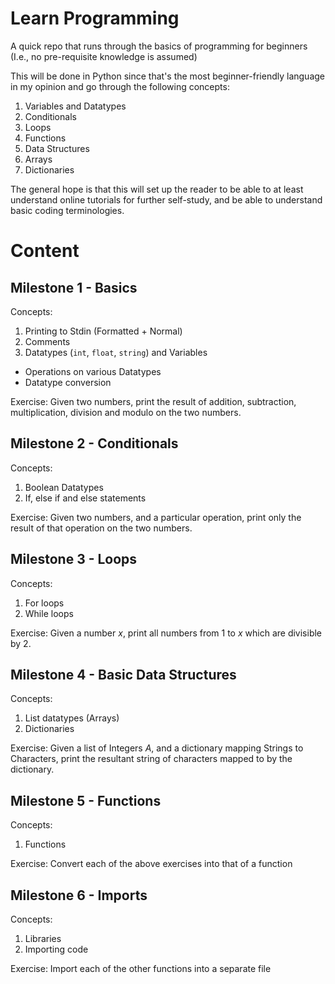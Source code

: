 # Learn Programming

A quick repo that runs through the basics of programming for beginners (I.e., no pre-requisite knowledge is assumed)

This will be done in Python since that's the most beginner-friendly language in my opinion and go through the following concepts:
1. Variables and Datatypes
2. Conditionals
3. Loops
4. Functions
5. Data Structures
  1. Arrays
  2. Dictionaries

The general hope is that this will set up the reader to be able to at least understand online tutorials for further self-study, and be able to understand basic coding terminologies.

# Content

## Milestone 1 - Basics

Concepts:
1. Printing to Stdin (Formatted + Normal)
2. Comments
3. Datatypes (`int`, `float`, `string`) and Variables
  - Operations on various Datatypes
  - Datatype conversion

Exercise:
Given two numbers, print the result of addition, subtraction, multiplication, division and modulo on the two numbers.

## Milestone 2 - Conditionals

Concepts:
1. Boolean Datatypes
2. If, else if and else statements

Exercise:
Given two numbers, and a particular operation, print only the result of that operation on the two numbers.

## Milestone 3 - Loops

Concepts:
1. For loops
2. While loops

Exercise:
Given a number $x$, print all numbers from 1 to $x$ which are divisible by 2.

## Milestone 4 - Basic Data Structures

Concepts:
1. List datatypes (Arrays)
2. Dictionaries

Exercise:
Given a list of Integers $A$, and a dictionary mapping Strings to Characters, print the resultant string of characters mapped to by the dictionary.

## Milestone 5 - Functions

Concepts:
1. Functions

Exercise:
Convert each of the above exercises into that of a function

## Milestone 6 - Imports

Concepts:
1. Libraries
2. Importing code

Exercise:
Import each of the other functions into a separate file
